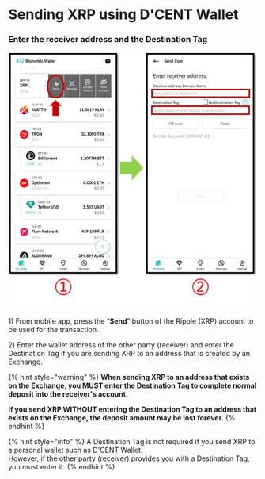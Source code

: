 # Sending XRP using D'CENT Wallet

### Enter the receiver address and the Destination Tag

<div align="left">

<img src="../../../.gitbook/assets/XRP보내기-eng.png" alt="">

</div>

1\) From mobile app, press the “**Send**” button of the Ripple (XRP) account to be used for the transaction.

2\) Enter the wallet address of the other party (receiver) and enter the Destination Tag if you are sending XRP to an address that is created by an Exchange.

{% hint style="warning" %}
**When sending XRP to an address that exists on the Exchange, you MUST enter the Destination Tag to complete normal deposit into the receiver's account.**

**If you send XRP WITHOUT entering the Destination Tag to an address that exists on the Exchange, the deposit amount may be lost forever.**
{% endhint %}

{% hint style="info" %}
A Destination Tag is not required if you send XRP to a personal wallet such as D'CENT Wallet.\
However, if the other party (receiver) provides you with a Destination Tag, you must enter it.
{% endhint %}
